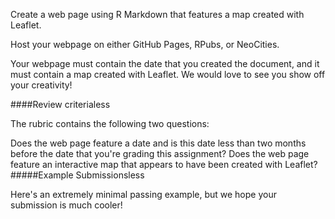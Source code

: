 Create a web page using R Markdown that features a map created with Leaflet.

Host your webpage on either GitHub Pages, RPubs, or NeoCities.

Your webpage must contain the date that you created the document, and it must contain a map created with Leaflet. We would love to see you show off your creativity!

####Review criterialess 

The rubric contains the following two questions:

Does the web page feature a date and is this date less than two months before the date that you're grading this assignment?
Does the web page feature an interactive map that appears to have been created with Leaflet?
#####Example Submissionsless 

Here's an extremely minimal passing example, but we hope your submission is much cooler!
